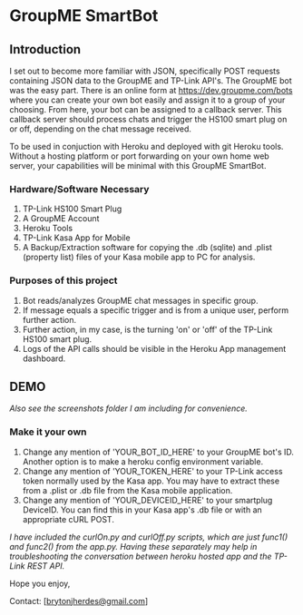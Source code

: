 # GroupME SmartBot

## Introduction
I set out to become more familiar with JSON, specifically POST requests containing JSON data to the 
GroupME and TP-Link API's. The GroupME bot was the easy part. There is an online form at https://dev.groupme.com/bots where you can create
your own bot easily and assign it to a group of your choosing. From here, your bot can be assigned to a callback server. This callback
server should process chats and trigger the HS100 smart plug on or off, depending on the chat message received.

To be used in conjuction with Heroku and deployed with git Heroku tools. 
Without a hosting platform or port forwarding on your own home web server,
your capabilities will be minimal with this GroupME SmartBot. 

### Hardware/Software Necessary

1. TP-Link HS100 Smart Plug
2. A GroupME Account
3. Heroku Tools
4. TP-Link Kasa App for Mobile
5. A Backup/Extraction software for copying the .db (sqlite) and .plist (property list) files of your Kasa mobile app to PC for analysis.

### Purposes of this project

1. Bot reads/analyzes GroupME chat messages in specific group.
2. If message equals a specific trigger and is from a unique user, perform further action.
3. Further action, in my case, is the turning 'on' or 'off' of the TP-Link HS100 smart plug. 
4. Logs of the API calls should be visible in the Heroku App management dashboard.

## DEMO

*Also see the screenshots folder I am including for convenience.*

### Make it your own
1. Change any mention of 'YOUR_BOT_ID_HERE' to your GroupME bot's ID. Another option is to make a heroku config environment variable.
2. Change any mention of 'YOUR_TOKEN_HERE' to your TP-Link access token normally used by the Kasa app. You may have to extract these from a .plist or .db file from the Kasa mobile application.
3. Change any mention of 'YOUR_DEVICEID_HERE' to your smartplug DeviceID. You can find this in your Kasa app's .db file or with an appropriate cURL POST.

*I have included the curlOn.py and curlOff.py scripts, which are just func1() and func2() from the app.py. Having these separately may help in troubleshooting 
the conversation between heroku hosted app and the TP-Link REST API.*



Hope you enjoy,

Contact: [brytonjherdes@gmail.com]
